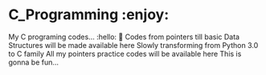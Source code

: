 # C_Programming :enjoy: 
My C programing codes... :hello: :wave: 
Codes from pointers till basic Data Structures will be made available here
Slowly transforming from Python 3.0 to C family
All my pointers practice codes will be available here 
This is gonna be fun...